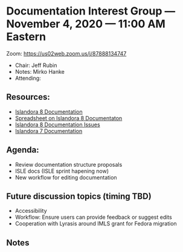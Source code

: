 # Documentation Interest Group — November 4, 2020 — 11:00 AM Eastern

Zoom:  https://us02web.zoom.us/j/87888134747

* Chair: Jeff Rubin
* Notes: Mirko Hanke
* Attending: 


## Resources:
* [Islandora 8 Documentation](https://islandora.github.io/documentation/)
* [Spreadsheet on Islandora 8 Documentaton](https://docs.google.com/spreadsheets/d/1E-kRw9xE60CKK0qL1-phzeVKjEZu3qBKZ9d3LH1hDEE/edit?usp=sharing)
* [Islandora 8 Documentation Issues](https://github.com/Islandora/documentation/labels/documentation)
* [Islandora 7 Documentation](https://wiki.lyrasis.org/display/ISLANDORA/Start)

## Agenda:
* Review documentation structure proposals
* ISLE docs (ISLE sprint hapening now)
* New workflow for editing documentation

## Future discussion topics (timing TBD)
* Accessibility
* Workflow: Ensure users can provide feedback or suggest edits
* Cooperation with Lyrasis around IMLS grant for Fedora migration


## Notes
